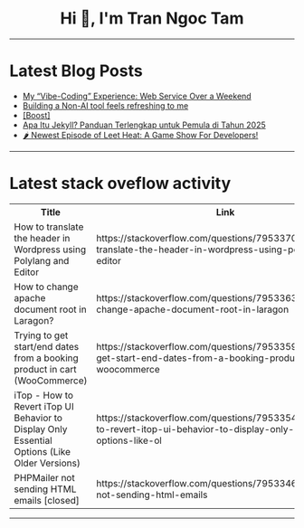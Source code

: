 <h1 align="center">Hi 👋, I'm Tran Ngoc Tam</h1>

---

# Latest Blog Posts 
<!-- BLOG-POST-LIST:START -->
- [My “Vibe-Coding” Experience: Web Service Over a Weekend](https://dev.to/davidklassen/my-vibe-coding-experience-web-service-over-a-weekend-mbg)
- [Building a Non-AI tool feels refreshing to me](https://dev.to/tinchox5/building-a-non-ai-tool-feels-refreshing-to-me-2bpe)
- [[Boost]](https://dev.to/agunechemba/-4ad9)
- [Apa Itu Jekyll? Panduan Terlengkap untuk Pemula di Tahun 2025](https://dev.to/idblogger/apa-itu-jekyll-panduan-terlengkap-untuk-pemula-di-tahun-2025-jo1)
- [🌶️ Newest Episode of Leet Heat: A Game Show For Developers!](https://dev.to/jlengstorf/newest-episode-of-leet-heat-a-game-show-for-developers-gim)
<!-- BLOG-POST-LIST:END -->

---

# Latest stack oveflow activity
<table>
  <tr><th>Title</th><th>Link</th></tr>
  <!-- STACKOVERFLOW:START --><tr><td>How to translate the header in Wordpress using Polylang and Editor</td><td>https://stackoverflow.com/questions/79533702/how-to-translate-the-header-in-wordpress-using-polylang-and-editor</td></tr><tr><td>How to change apache document root in Laragon?</td><td>https://stackoverflow.com/questions/79533639/how-to-change-apache-document-root-in-laragon</td></tr><tr><td>Trying to get start/end dates from a booking product in cart &lpar;WooCommerce&rpar;</td><td>https://stackoverflow.com/questions/79533598/trying-to-get-start-end-dates-from-a-booking-product-in-cart-woocommerce</td></tr><tr><td>iTop - How to Revert iTop UI Behavior to Display Only Essential Options &lpar;Like Older Versions&rpar;</td><td>https://stackoverflow.com/questions/79533548/itop-how-to-revert-itop-ui-behavior-to-display-only-essential-options-like-ol</td></tr><tr><td>PHPMailer not sending HTML emails [closed]</td><td>https://stackoverflow.com/questions/79533464/phpmailer-not-sending-html-emails</td></tr><!-- STACKOVERFLOW:END -->
</table>

---


